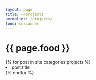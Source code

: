 ```yaml
---
layout: page
title: ~/projects
permalink: /projects/
food: coriander
---
```

<h1>{{ page.food }}</h1>
{% for post in site.categories.projects %}
 <!-- <li><span>{{ post.date | date_to_string }}</span> &nbsp; <a href="{{ post.url }}">{{ post.title }}</a></li> -->
 <li>post.title</li>
{% endfor %}